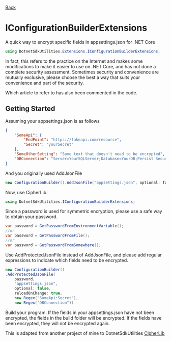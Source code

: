 [Back](https://github.com/twjackysu/DotnetSdkUtilities/blob/master/README.md)

# IConfigurationBuilderExtensions

A quick way to encrypt specific fields in appsettings.json for .NET Core
```csharp
using DotnetSdkUtilities.Extensions.IConfigurationBuilderExtensions;
```
In fact, this refers to the practice on the Internet and makes some modifications to make it easier to use on .NET Core, and has not done a complete security assessment. Sometimes security and convenience are mutually exclusive, please choose the best a way that suits your convenience and part of the security.

Which article to refer to has also been commented in the code.

 ## Getting Started

Assuming your appsettings.json is as follows
```json
{
    "SomeApi": {
        "EndPoint": "https://fakeapi.com/resource",
        "Secret": "yourSecret"
    },
    "SomeOtherSetting": "Some text that doesn't need to be encrypted",
    "DBConnection": "Server=YourSQLServer;Database=YourDB;Persist Security Info=True;User ID=YourUser;Password=YourPassword;"
}
```
And you originally used AddJsonFile
```C#
new ConfigurationBuilder().AddJsonFile("appsettings.json", optional: false, reloadOnChange: true);
```
Now, use CipherLib
```C#
using DotnetSdkUtilities.IConfigurationBuilderExtensions;
```
Since a password is used for symmetric encryption, please use a safe way to obtain your password.
```C#
var password = GetPasswordFromEnvironmentVariable();
//or
var password = GetPasswordFromFile();
//or
var password = GetPasswordFromSomewhere();
```
Use AddProtectedJsonFile instead of AddJsonFile, and please add regular expressions to indicate which fields need to be encrypted.
```C#
new ConfigurationBuilder()
.AddProtectedJsonFile(
    password,
    "appsettings.json", 
    optional: false,
    reloadOnChange: true, 
    new Regex("SomeApi:Secret"), 
    new Regex("DBConnection"))
```
Build your program. If the fields in your appsettings.json have not been encrypted, the fields in the build folder will be encrypted. If the fields have been encrypted, they will not be encrypted again.

This is adapted from another project of mine to DotnetSdkUtilities [CipherLib](https://github.com/TWKuanLun/CipherLib)